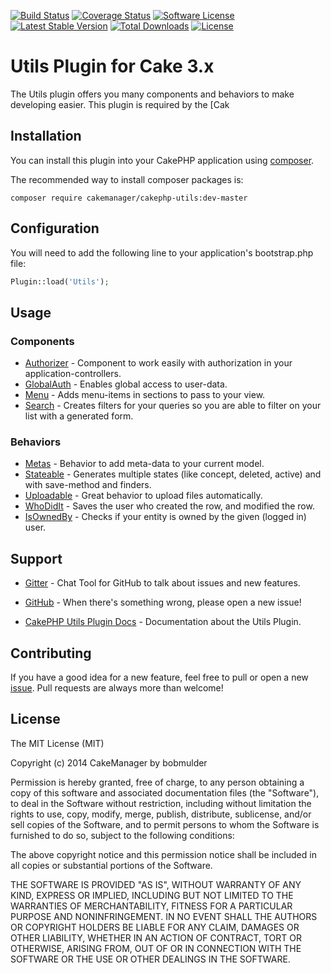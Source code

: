 
[![Build Status](https://travis-ci.org/cakemanager/cakephp-utils.svg?branch=master)](https://travis-ci.org/cakemanager/cakephp-utils)
[![Coverage Status](https://coveralls.io/repos/cakemanager/cakephp-utils/badge.svg?branch=master)](https://coveralls.io/r/cakemanager/cakephp-utils?branch=master)
[![Software License](https://img.shields.io/badge/license-MIT-brightgreen.svg?style=flat-square)](LICENSE)
[![Latest Stable Version](https://poser.pugx.org/cakemanager/cakephp-utils/v/stable.svg)](https://packagist.org/packages/cakemanager/cakephp-utils) 
[![Total Downloads](https://poser.pugx.org/cakemanager/cakephp-utils/downloads.svg)](https://packagist.org/packages/cakemanager/cakephp-utils) 
[![License](https://poser.pugx.org/cakemanager/cakephp-utils/license.svg)](https://packagist.org/packages/cakemanager/cakephp-utils)

Utils Plugin for Cake 3.x
=========================

The Utils plugin offers you many components and behaviors to make developing easier. This plugin is required by the [Cak

Installation
------------

You can install this plugin into your CakePHP application using [composer](http://getcomposer.org).

The recommended way to install composer packages is:

```
composer require cakemanager/cakephp-utils:dev-master
```

## Configuration

You will need to add the following line to your application's bootstrap.php file:

```php
Plugin::load('Utils');
```

Usage
-----

### Components

- [Authorizer](https://github.com/cakemanager/cakephp-utils/wiki/authorizer) - Component to work easily with authorization in your application-controllers.
- [GlobalAuth](https://github.com/cakemanager/cakephp-utils/wiki/globalauth/) - Enables global access to user-data.
- [Menu](https://github.com/cakemanager/cakephp-utils/wiki/menu/) - Adds menu-items in sections to pass to your view.
- [Search](https://github.com/cakemanager/cakephp-utils/wiki/search/) - Creates filters for your queries so you are able to filter on your list with a generated form.

### Behaviors

- [Metas](https://github.com/cakemanager/cakephp-utils/wiki/metas/) - Behavior to add meta-data to your current model.
- [Stateable](https://github.com/cakemanager/cakephp-utils/wiki/stateable/) - Generates multiple states (like concept, deleted, active) and with save-method and finders.
- [Uploadable](https://github.com/cakemanager/cakephp-utils/wiki/uploadable/) - Great behavior to upload files automatically.
- [WhoDidIt](https://github.com/cakemanager/cakephp-utils/wiki/whodidit/) - Saves the user who created the row, and modified the row.
- [IsOwnedBy](https://github.com/cakemanager/cakephp-utils/wiki/isownedby/) - Checks if your entity is owned by the given (logged in) user.


Support
-------

- [Gitter](https://gitter.im/cakemanager/cakephp-utils) - Chat Tool for GitHub to talk about issues and new features.

- [GitHub](https://github.com/cakemanager/cakephp-utils/issues) - When there's something wrong, please open a new issue!

- [CakePHP Utils Plugin Docs](https://github.com/cakemanager/cakephp-utils/wiki/) - Documentation about the Utils Plugin.


Contributing
------------

If you have a good idea for a new feature, feel free to pull or open a new  [issue](https://github.com/cakemanager/cakephp-utils/issues). Pull requests are always more than welcome!

License
-------

The MIT License (MIT)

Copyright (c) 2014 CakeManager by bobmulder

Permission is hereby granted, free of charge, to any person obtaining a copy
of this software and associated documentation files (the "Software"), to deal
in the Software without restriction, including without limitation the rights
to use, copy, modify, merge, publish, distribute, sublicense, and/or sell
copies of the Software, and to permit persons to whom the Software is
furnished to do so, subject to the following conditions:

The above copyright notice and this permission notice shall be included in all
copies or substantial portions of the Software.

THE SOFTWARE IS PROVIDED "AS IS", WITHOUT WARRANTY OF ANY KIND, EXPRESS OR
IMPLIED, INCLUDING BUT NOT LIMITED TO THE WARRANTIES OF MERCHANTABILITY,
FITNESS FOR A PARTICULAR PURPOSE AND NONINFRINGEMENT. IN NO EVENT SHALL THE
AUTHORS OR COPYRIGHT HOLDERS BE LIABLE FOR ANY CLAIM, DAMAGES OR OTHER
LIABILITY, WHETHER IN AN ACTION OF CONTRACT, TORT OR OTHERWISE, ARISING FROM,
OUT OF OR IN CONNECTION WITH THE SOFTWARE OR THE USE OR OTHER DEALINGS IN THE
SOFTWARE.
